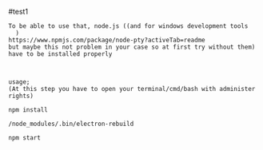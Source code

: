   #test1 
  
    To be able to use that, node.js ((and for windows development tools
      )  
    https://www.npmjs.com/package/node-pty?activeTab=readme
    but maybe this not problem in your case so at first try without them)
    have to be installed properly
    
      

    usage;
    (At this step you have to open your terminal/cmd/bash with administer rights)
    
    npm install

    /node_modules/.bin/electron-rebuild
    
    npm start
